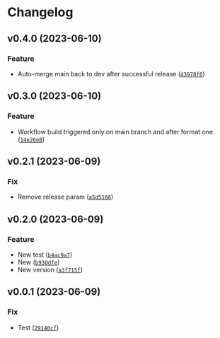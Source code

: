 # Changelog

<!--next-version-placeholder-->

## v0.4.0 (2023-06-10)

### Feature

* Auto-merge main back to dev after successful release ([`43978f6`](https://github.com/Nelsi11120/tinta/commit/43978f687168f97e927b0c5bdf1ac315b03a5dad))

## v0.3.0 (2023-06-10)

### Feature

* Workflow build triggered only on main branch and after format one ([`14e26e8`](https://github.com/Nelsi11120/tinta/commit/14e26e814df1e9bbffb17c31bb18abc104b0e926))

## v0.2.1 (2023-06-09)

### Fix

* Remove release param ([`a5d5166`](https://github.com/Nelsi11120/tinta/commit/a5d5166ca0f33b2483f4a7ffa56771895ff7c49d))

## v0.2.0 (2023-06-09)

### Feature

* New test ([`b4ac9a7`](https://github.com/Nelsi11120/tinta/commit/b4ac9a748ba1c15c8f148b60a378f696b8a6d125))
* New ([`b930dfe`](https://github.com/Nelsi11120/tinta/commit/b930dfee8a15c778bd02742b810bfe5cf1c59130))
* New version ([`a3f715f`](https://github.com/Nelsi11120/tinta/commit/a3f715f95ab083a05eaa3f8dc11ea2e532e3def2))

## v0.0.1 (2023-06-09)

### Fix

* Test ([`29140cf`](https://github.com/Nelsi11120/tinta/commit/29140cf42587e1274f7010a95f78211f7bc297f5))
